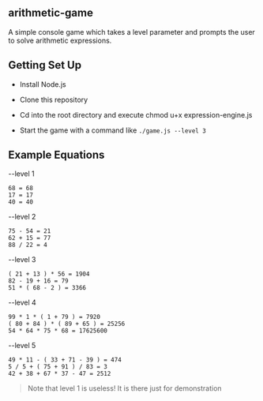arithmetic-game
--------------
A simple console game which takes a level parameter and prompts the user to solve arithmetic expressions. 

Getting Set Up
--------------

- Install Node.js

- Clone this repository

- Cd into the root directory and execute chmod u+x expression-engine.js

- Start the game with a command like `./game.js --level 3`

Example Equations
--------------
--level 1
```
68 = 68
17 = 17
40 = 40
```

--level 2
```
75 - 54 = 21
62 + 15 = 77
88 / 22 = 4
```

--level 3
```
( 21 + 13 ) * 56 = 1904
82 - 19 + 16 = 79
51 * ( 68 - 2 ) = 3366
```

--level 4
```
99 * 1 * ( 1 + 79 ) = 7920
( 80 + 84 ) * ( 89 + 65 ) = 25256
54 * 64 * 75 * 68 = 17625600
```

--level 5
```
49 * 11 - ( 33 + 71 - 39 ) = 474
5 / 5 + ( 75 + 91 ) / 83 = 3
42 + 38 + 67 * 37 - 47 = 2512
```
> Note that level 1 is useless! It is there just for demonstration

